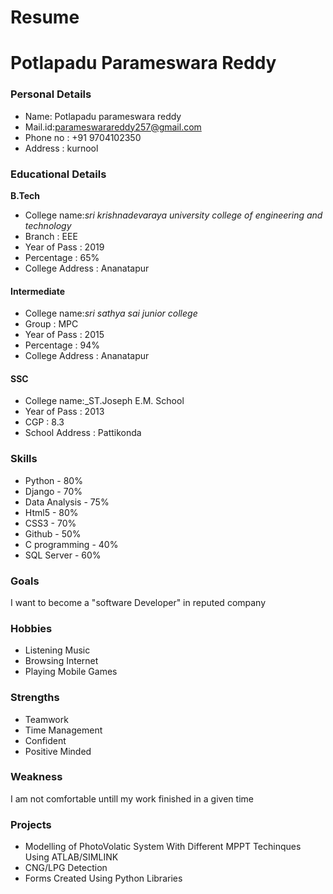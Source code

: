 # Resume
# Potlapadu Parameswara Reddy
### Personal Details
- Name: Potlapadu parameswara reddy <br>
- Mail.id:parameswarareddy257@gmail.com <br>
- Phone no : +91 9704102350 <br> 
- Address : kurnool<br>
### Educational Details
**B.Tech**
- College name:_sri krishnadevaraya university college of engineering and technology_<br>
- Branch : EEE <br>
- Year of Pass : 2019 <br>
- Percentage : 65% <br>
- College Address : Ananatapur <br>
#### Intermediate
- College name:_sri sathya sai junior college_<br>
- Group : MPC <br>
- Year of Pass : 2015 <br>
- Percentage : 94% <br>
- College Address : Ananatapur <br>
#### SSC
- College name:_ST.Joseph E.M. School<br>
- Year of Pass : 2013 <br>
- CGP : 8.3 <br>
- School Address : Pattikonda <br>

### Skills
- Python - 80%
- Django - 70%
- Data Analysis - 75%
- Html5 - 80%
- CSS3 - 70%
- Github - 50%
- C programming - 40%
- SQL Server - 60%

### **Goals**
I want to become a "software Developer" in reputed company

### **Hobbies**
- Listening Music
- Browsing Internet
- Playing Mobile Games

### **Strengths**
- Teamwork
- Time Management
- Confident
- Positive Minded

### **Weakness**
I am not comfortable untill my work finished in a given time

### **Projects**
- Modelling of PhotoVolatic System With Different MPPT Techinques Using ATLAB/SIMLINK
- CNG/LPG Detection
- Forms Created Using Python Libraries

